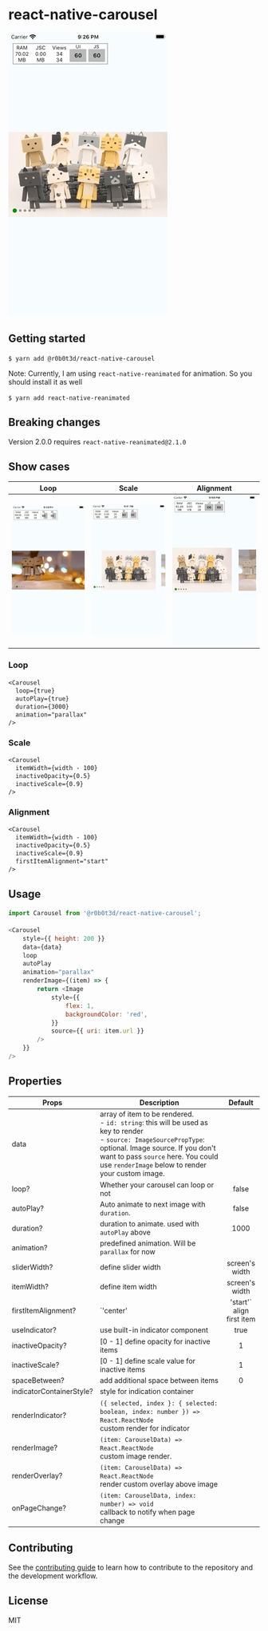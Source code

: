 # react-native-carousel
![alt text](pictures/intro.gif "Intro")
## Getting started

`$ yarn add @r0b0t3d/react-native-carousel`

Note: Currently, I am using `react-native-reanimated` for animation. So you should install it as well

`$ yarn add react-native-reanimated`

## Breaking changes
Version 2.0.0 requires `react-native-reanimated@2.1.0`

## Show cases

| Loop | Scale | Alignment |
| -----| ----- | --------- |
| ![alt text](pictures/loop.gif "Loop") | ![alt text](pictures/scale.gif "Scale") | ![alt text](pictures/alignment.gif "Alignment") |
### Loop
```tsx
<Carousel
  loop={true}
  autoPlay={true}
  duration={3000}
  animation="parallax"
/>
```

### Scale
```tsx
<Carousel
  itemWidth={width - 100}
  inactiveOpacity={0.5}
  inactiveScale={0.9}
/>
```

### Alignment
```tsx
<Carousel
  itemWidth={width - 100}
  inactiveOpacity={0.5}
  inactiveScale={0.9}
  firstItemAlignment="start"
/>
```
## Usage
```javascript
import Carousel from '@r0b0t3d/react-native-carousel';

<Carousel
    style={{ height: 200 }}
    data={data}
    loop
    autoPlay
    animation="parallax"
    renderImage={(item) => {
        return <Image
            style={{
                flex: 1,
                backgroundColor: 'red',
            }}
            source={{ uri: item.url }}
        />
    }}
/>
```

## Properties

| Props | Description | Default |
| ----- | ----------- |:-------:|
| data | array of item to be rendered.<br>- `id: string`: this will be used as key to render<br>- `source: ImageSourcePropType`: optional. Image source. If you don't want to pass `source` here. You could use `renderImage` below to render your custom image.|
|loop?| Whether your carousel can loop or not | false |
|autoPlay?| Auto animate to next image with `duration`.| false|
|duration?| duration to animate. used with `autoPlay` above|1000|
|animation?| predefined animation. Will be `parallax` for now||
|sliderWidth?| define slider width | screen's width |
|itemWidth?| define item width | screen's width |
|firstItemAlignment?| `'center' | 'start'`<br> align first item | center |
|useIndicator?| use built-in indicator component | true |
|inactiveOpacity?| [0 - 1] define opacity for inactive items | 1 |
|inactiveScale?| [0 - 1] define scale value for inactive items | 1 |
|spaceBetween?| add additional space between items | 0 |
|indicatorContainerStyle?| style for indication container | |
|renderIndicator?| `({ selected, index }: { selected: boolean, index: number }) => React.ReactNode`<br> custom render for indicator | |
|renderImage?| `(item: CarouselData) => React.ReactNode`<br> custom image render. | |
|renderOverlay?| `(item: CarouselData) => React.ReactNode`<br> render custom overlay above image | |
|onPageChange?| `(item: CarouselData, index: number) => void`<br> callback to notify when page change | |

## Contributing

See the [contributing guide](CONTRIBUTING.md) to learn how to contribute to the repository and the development workflow.

## License

MIT